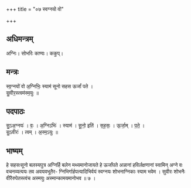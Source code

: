 +++
title = "०७ स्वग्नयो वो"

+++
## अधिमन्त्रम्
अग्निः। सोभरिः काण्वः। ककुप्।

## मन्त्रः
स्व॒ग्नयो॑ वो अ॒ग्निभिः॒ स्याम॑ सूनो सहस ऊर्जां पते ।  
सु॒वीर॒स्त्वम॑स्म॒युः ॥

## पदपाठः
सु॒ऽअ॒ग्नयः॑ । वः॒ । अ॒ग्निऽभिः॑ । स्याम॑ । सू॒नो॒ इति॑ । स॒ह॒सः॒ । ऊ॒र्जा॒म् । प॒ते॒ ।  
सु॒ऽवीरः॑ । त्वम् । अ॒स्म॒ऽयुः ॥

## भाष्यम्
हे सहसःसूनो बलस्यपुत्र अग्निर्हि बलेन मथ्यमानोजायते हे ऊर्जांपते अन्नानां हविर्लक्षणानां स्वामिन् अग्ने वः वचनव्यत्ययः तव अवयवभूतैर- ग्निभिर्गार्हपत्यादिभिर्वयं स्वग्नयः शोभनाग्निकाः स्याम भवेम । सुवीरः शोभनैः वीरैरुपेतस्त्वंच अस्मयुः अस्मान्कामयमानोभव ॥ ७ ।